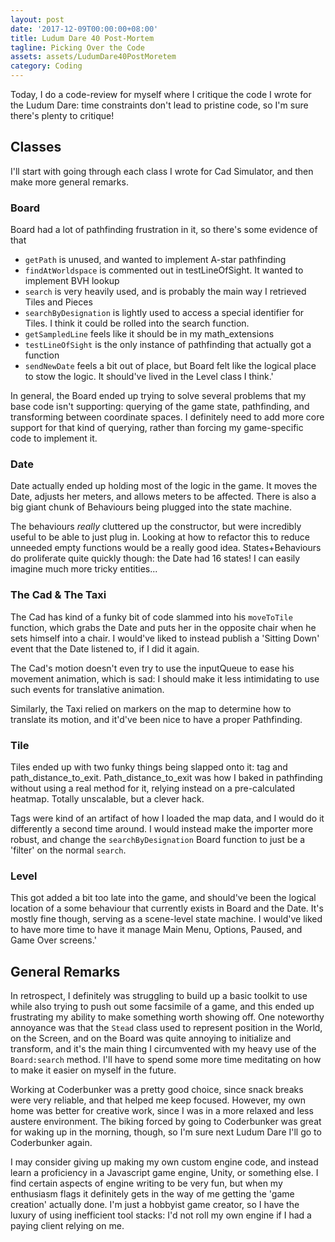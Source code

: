 ```yaml
---
layout: post
date: '2017-12-09T00:00:00+08:00'
title: Ludum Dare 40 Post-Mortem
tagline: Picking Over the Code
assets: assets/LudumDare40PostMoretem
category: Coding
---
```


Today, I do a code-review for myself where I critique the code I wrote for the Ludum Dare: time constraints don't lead to pristine code, so I'm sure there's plenty to critique!

## Classes

I'll start with going through each class I wrote for Cad Simulator, and then make more general remarks.

### Board

Board had a lot of pathfinding frustration in it, so there's some evidence of that

- `getPath` is unused, and wanted to implement A-star pathfinding
- `findAtWorldspace` is commented out in testLineOfSight. It wanted to implement BVH lookup
- `search` is very heavily used, and is probably the main way I retrieved Tiles and Pieces
- `searchByDesignation` is lightly used to access a special identifier for Tiles. I think it could be rolled into the search function.
- `getSampledLine` feels like it should be in my math_extensions
- `testLineOfSight` is the only instance of pathfinding that actually got a function
- `sendNewDate` feels a bit out of place, but Board felt like the logical place to stow the logic. It should've lived in the Level class I think.'

In general, the Board ended up trying to solve several problems that my base code isn't supporting: querying of the game state, pathfinding, and transforming between coordinate spaces. I definitely need to add more core support for that kind of querying, rather than forcing my game-specific code to implement it.

### Date

Date actually ended up holding most of the logic in the game. It moves the Date, adjusts her meters, and allows meters to be affected. There is also a big giant chunk of Behaviours being plugged into the state machine.

The behaviours *really* cluttered up the constructor, but were incredibly useful to be able to just plug in. Looking at how to refactor this to reduce unneeded empty functions would be a really good idea. States+Behaviours do proliferate quite quickly though: the Date had 16 states! I can easily imagine much more tricky entities...

### The Cad & The Taxi

The Cad has kind of a funky bit of code slammed into his `moveToTile` function, which grabs the Date and puts her in the opposite chair when he sets himself into a chair. I would've liked to instead publish a 'Sitting Down' event that the Date listened to, if I did it again.

The Cad's motion doesn't even try to use the inputQueue to ease his movement animation, which is sad: I should make it less intimidating to use such events for translative animation.

Similarly, the Taxi relied on markers on the map to determine how to translate its motion, and it'd've been nice to have a proper Pathfinding.

### Tile

Tiles ended up with two funky things being slapped onto it: tag and path_distance_to_exit. Path_distance_to_exit was how I baked in pathfinding without using a real method for it, relying instead on a pre-calculated heatmap. Totally unscalable, but a clever hack.

Tags were kind of an artifact of how I loaded the map data, and I would do it differently a second time around. I would instead make the importer more robust, and change the `searchByDesignation` Board function to just be a 'filter' on the normal `search`. 

### Level

This got added a bit too late into the game, and should've been the logical location of a some behaviour that currently exists in Board and the Date. It's mostly fine though, serving as a scene-level state machine. I would've liked to have more time to have it manage Main Menu, Options, Paused, and Game Over screens.'

## General Remarks

In retrospect, I definitely was struggling to build up a basic toolkit to use while also trying to push out some facsimile of a game, and this ended up frustrating my ability to make something worth showing off. One noteworthy annoyance was that the `Stead` class used to represent position in the World, on the Screen, and on the Board was quite annoying to initialize and transform, and it's the main thing I circumvented with my heavy use of the `Board:search` method. I'll have to spend some more time meditating on how to make it easier on myself in the future.

Working at Coderbunker was a pretty good choice, since snack breaks were very reliable, and that helped me keep focused. However, my own home was better for creative work, since I was in a more relaxed and less austere environment. The biking forced by going to Coderbunker was great for waking up in the morning, though, so I'm sure next Ludum Dare I'll go to Coderbunker again.

I may consider giving up making my own custom engine code, and instead learn a proficiency in a Javascript game engine, Unity, or something else. I find certain aspects of engine writing to be very fun, but when my enthusiasm flags it definitely gets in the way of me getting the 'game creation' actually done. I'm just a hobbyist game creator, so I have the luxury of using inefficient tool stacks: I'd not roll my own engine if I had a paying client relying on me.

